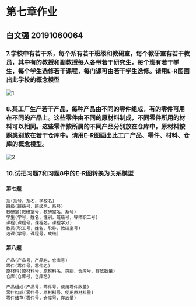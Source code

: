 # 第七章作业

## 白文强 20191060064

### 7.学校中有若干系，每个系有若干班级和教研室，每个教研室有若干教员，其中有的教授和副教授每人各带若干研究生，每个班有若干学生，每个学生选修若干课程，每门课可由若干学生选修。请用E-R图画出此学校的概念模型

![1](https://gitee.com/AlphaGogoo/img/raw/master/img/2021-11-20-20-15-10-1.png)

### 8.某工厂生产若干产品，每种产品由不同的零件组成，有的零件可用在不同的产品上。这些零件由不同的原材料制成，不同零件所用的材料可以相同。这些零件按所属的不同产品分别放在仓库中，原材料按照类别放在若干仓库中。请用E-R图画出此工厂产品、零件、材料、仓库的概念模型。

![2](https://gitee.com/AlphaGogoo/img/raw/master/img/2021-11-20-20-30-44-2.png)

### 10.试把习题7和习题8中的E-R图转换为关系模型

#### 第七题

```sql
系(系号，系名，学校名)
班级(班级号，班级名，系号)
教研室(教研室号，教研室名，系号)
学生(学号，姓名，性别，班级号，导师职工号)
课程(课程号，课程名，课程学分)
教员(职工号，姓名，职称，教研室号)
选课(学号，课程号，成绩)
```

#### 第八题

```sql
产品(产品号，产品名，仓库号)
零件(零件号，零件名)
原材料(原材料号，原材料名，类别，仓库号，存放数量)
仓库(仓库号，仓库名)

产品组成(产品号，零件号，使用零件数量)
零件构成(零件号，原材料号，使用原材料量)
零件储存(零件号，仓库号，存放量)
```

